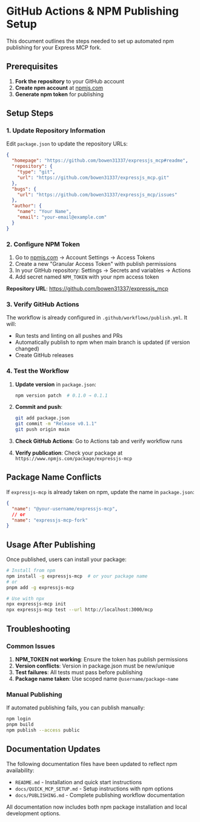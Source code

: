 # GitHub Actions & NPM Publishing Setup

This document outlines the steps needed to set up automated npm publishing for your Express MCP fork.

## Prerequisites

1. **Fork the repository** to your GitHub account
2. **Create npm account** at [npmjs.com](https://www.npmjs.com)
3. **Generate npm token** for publishing

## Setup Steps

### 1. Update Repository Information

Edit `package.json` to update the repository URLs:

```json
{
  "homepage": "https://github.com/bowen31337/expressjs_mcp#readme",
  "repository": {
    "type": "git",
    "url": "https://github.com/bowen31337/expressjs_mcp.git"
  },
  "bugs": {
    "url": "https://github.com/bowen31337/expressjs_mcp/issues"
  },
  "author": {
    "name": "Your Name",
    "email": "your-email@example.com"
  }
}
```

### 2. Configure NPM Token

1. Go to [npmjs.com](https://www.npmjs.com) → Account Settings → Access Tokens
2. Create a new "Granular Access Token" with publish permissions
3. In your GitHub repository: Settings → Secrets and variables → Actions
4. Add secret named `NPM_TOKEN` with your npm access token

**Repository URL**: https://github.com/bowen31337/expressjs_mcp

### 3. Verify GitHub Actions

The workflow is already configured in `.github/workflows/publish.yml`. It will:

- Run tests and linting on all pushes and PRs
- Automatically publish to npm when main branch is updated (if version changed)
- Create GitHub releases

### 4. Test the Workflow

1. **Update version** in `package.json`:
   ```bash
   npm version patch  # 0.1.0 → 0.1.1
   ```

2. **Commit and push**:
   ```bash
   git add package.json
   git commit -m "Release v0.1.1"
   git push origin main
   ```

3. **Check GitHub Actions**: Go to Actions tab and verify workflow runs

4. **Verify publication**: Check your package at `https://www.npmjs.com/package/expressjs-mcp`

## Package Name Conflicts

If `expressjs-mcp` is already taken on npm, update the name in `package.json`:

```json
{
  "name": "@your-username/expressjs-mcp",
  // or
  "name": "expressjs-mcp-fork"
}
```

## Usage After Publishing

Once published, users can install your package:

```bash
# Install from npm
npm install -g expressjs-mcp  # or your package name
# or
pnpm add -g expressjs-mcp

# Use with npx
npx expressjs-mcp init
npx expressjs-mcp test --url http://localhost:3000/mcp
```

## Troubleshooting

### Common Issues

1. **NPM_TOKEN not working**: Ensure the token has publish permissions
2. **Version conflicts**: Version in package.json must be new/unique
3. **Test failures**: All tests must pass before publishing
4. **Package name taken**: Use scoped name `@username/package-name`

### Manual Publishing

If automated publishing fails, you can publish manually:

```bash
npm login
pnpm build
npm publish --access public
```

## Documentation Updates

The following documentation files have been updated to reflect npm availability:

- `README.md` - Installation and quick start instructions
- `docs/QUICK_MCP_SETUP.md` - Setup instructions with npm options
- `docs/PUBLISHING.md` - Complete publishing workflow documentation

All documentation now includes both npm package installation and local development options.
